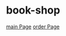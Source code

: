 # book-shop

[main Page](https://mkazzz.github.io/book-shop/pages/index.html)
[order Page](https://mkazzz.github.io/book-shop/pages/order.html)
